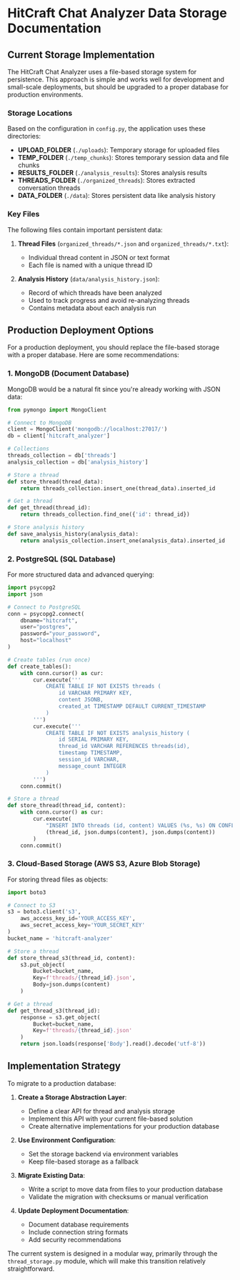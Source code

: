 # HitCraft Chat Analyzer Data Storage Documentation

## Current Storage Implementation

The HitCraft Chat Analyzer uses a file-based storage system for persistence. This approach is simple and works well for development and small-scale deployments, but should be upgraded to a proper database for production environments.

### Storage Locations

Based on the configuration in `config.py`, the application uses these directories:

- **UPLOAD_FOLDER** (`./uploads`): Temporary storage for uploaded files
- **TEMP_FOLDER** (`./temp_chunks`): Stores temporary session data and file chunks
- **RESULTS_FOLDER** (`./analysis_results`): Stores analysis results
- **THREADS_FOLDER** (`./organized_threads`): Stores extracted conversation threads
- **DATA_FOLDER** (`./data`): Stores persistent data like analysis history

### Key Files

The following files contain important persistent data:

1. **Thread Files** (`organized_threads/*.json` and `organized_threads/*.txt`):
   - Individual thread content in JSON or text format
   - Each file is named with a unique thread ID

2. **Analysis History** (`data/analysis_history.json`):
   - Record of which threads have been analyzed
   - Used to track progress and avoid re-analyzing threads
   - Contains metadata about each analysis run

## Production Deployment Options

For a production deployment, you should replace the file-based storage with a proper database. Here are some recommendations:

### 1. MongoDB (Document Database)

MongoDB would be a natural fit since you're already working with JSON data:

```python
from pymongo import MongoClient

# Connect to MongoDB
client = MongoClient('mongodb://localhost:27017/')
db = client['hitcraft_analyzer']

# Collections
threads_collection = db['threads']
analysis_collection = db['analysis_history']

# Store a thread
def store_thread(thread_data):
    return threads_collection.insert_one(thread_data).inserted_id

# Get a thread
def get_thread(thread_id):
    return threads_collection.find_one({'id': thread_id})

# Store analysis history
def save_analysis_history(analysis_data):
    return analysis_collection.insert_one(analysis_data).inserted_id
```

### 2. PostgreSQL (SQL Database)

For more structured data and advanced querying:

```python
import psycopg2
import json

# Connect to PostgreSQL
conn = psycopg2.connect(
    dbname="hitcraft",
    user="postgres",
    password="your_password",
    host="localhost"
)

# Create tables (run once)
def create_tables():
    with conn.cursor() as cur:
        cur.execute('''
            CREATE TABLE IF NOT EXISTS threads (
                id VARCHAR PRIMARY KEY,
                content JSONB,
                created_at TIMESTAMP DEFAULT CURRENT_TIMESTAMP
            )
        ''')
        cur.execute('''
            CREATE TABLE IF NOT EXISTS analysis_history (
                id SERIAL PRIMARY KEY,
                thread_id VARCHAR REFERENCES threads(id),
                timestamp TIMESTAMP,
                session_id VARCHAR,
                message_count INTEGER
            )
        ''')
    conn.commit()

# Store a thread
def store_thread(thread_id, content):
    with conn.cursor() as cur:
        cur.execute(
            "INSERT INTO threads (id, content) VALUES (%s, %s) ON CONFLICT (id) DO UPDATE SET content = %s",
            (thread_id, json.dumps(content), json.dumps(content))
        )
    conn.commit()
```

### 3. Cloud-Based Storage (AWS S3, Azure Blob Storage)

For storing thread files as objects:

```python
import boto3

# Connect to S3
s3 = boto3.client('s3',
    aws_access_key_id='YOUR_ACCESS_KEY',
    aws_secret_access_key='YOUR_SECRET_KEY'
)
bucket_name = 'hitcraft-analyzer'

# Store a thread
def store_thread_s3(thread_id, content):
    s3.put_object(
        Bucket=bucket_name,
        Key=f'threads/{thread_id}.json',
        Body=json.dumps(content)
    )

# Get a thread
def get_thread_s3(thread_id):
    response = s3.get_object(
        Bucket=bucket_name,
        Key=f'threads/{thread_id}.json'
    )
    return json.loads(response['Body'].read().decode('utf-8'))
```

## Implementation Strategy

To migrate to a production database:

1. **Create a Storage Abstraction Layer**:
   - Define a clear API for thread and analysis storage
   - Implement this API with your current file-based solution
   - Create alternative implementations for your production database

2. **Use Environment Configuration**:
   - Set the storage backend via environment variables
   - Keep file-based storage as a fallback

3. **Migrate Existing Data**:
   - Write a script to move data from files to your production database
   - Validate the migration with checksums or manual verification

4. **Update Deployment Documentation**:
   - Document database requirements
   - Include connection string formats
   - Add security recommendations

The current system is designed in a modular way, primarily through the `thread_storage.py` module, which will make this transition relatively straightforward.
